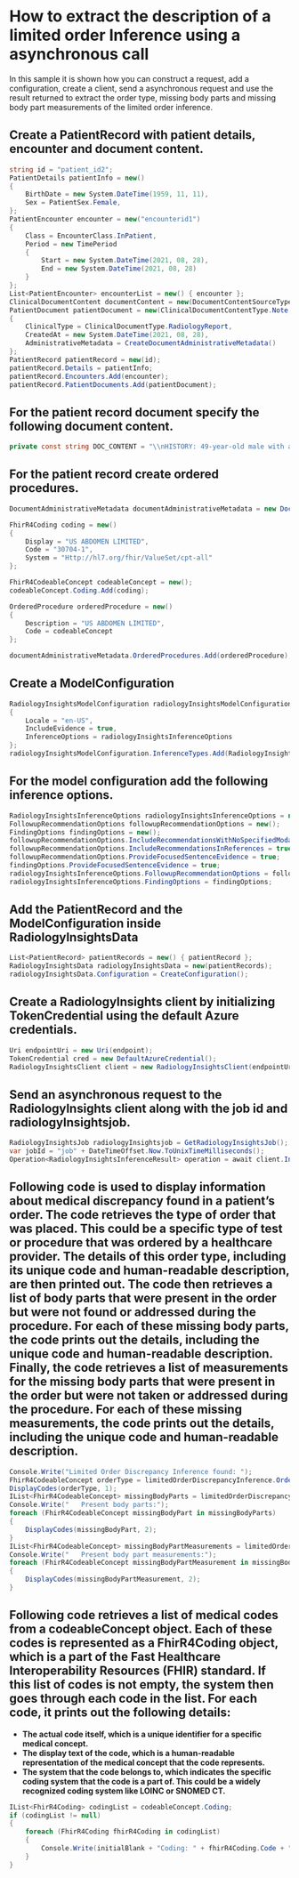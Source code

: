 # How to extract the description of a limited order Inference using a asynchronous call

In this sample it is shown how you can construct a request, add a configuration, create a client, send a asynchronous request and use the result returned to extract the order type, missing body parts and missing body part measurements of the limited order inference.

## Create a PatientRecord with patient details, encounter and document content.

```C# Snippet:Limited_Order_Async_Tests_Samples_CreatePatientRecord
string id = "patient_id2";
PatientDetails patientInfo = new()
{
    BirthDate = new System.DateTime(1959, 11, 11),
    Sex = PatientSex.Female,
};
PatientEncounter encounter = new("encounterid1")
{
    Class = EncounterClass.InPatient,
    Period = new TimePeriod
    {
        Start = new System.DateTime(2021, 08, 28),
        End = new System.DateTime(2021, 08, 28)
    }
};
List<PatientEncounter> encounterList = new() { encounter };
ClinicalDocumentContent documentContent = new(DocumentContentSourceType.Inline, DOC_CONTENT);
PatientDocument patientDocument = new(ClinicalDocumentContentType.Note, "doc2", documentContent)
{
    ClinicalType = ClinicalDocumentType.RadiologyReport,
    CreatedAt = new System.DateTime(2021, 08, 28),
    AdministrativeMetadata = CreateDocumentAdministrativeMetadata()
};
PatientRecord patientRecord = new(id);
patientRecord.Details = patientInfo;
patientRecord.Encounters.Add(encounter);
patientRecord.PatientDocuments.Add(patientDocument);
```

## For the patient record document specify the following document content.
```C# Snippet:Limited_Order_Async_Tests_Samples_Doc_Content
private const string DOC_CONTENT = "\\nHISTORY: 49-year-old male with a history of tuberous sclerosis presenting with epigastric pain and diffuse tenderness. The patient was found to have pericholecystic haziness on CT; evaluation for acute cholecystitis.\\n\\nTECHNIQUE: Ultrasound evaluation of the abdomen was performed. Comparison is made to the prior abdominal ultrasound (2004) and to the enhanced CT of the abdomen and pelvis (2014).\\n\\nFINDINGS:\\n\\nThe liver is elongated, measuring 19.3 cm craniocaudally, and is homogeneous in echotexture without evidence of focal mass lesion. The liver contour is smooth on high resolution images. There is no appreciable intra- or extrahepatic biliary ductal dilatation, with the visualized extrahepatic bile duct measuring up to 6 mm. There are multiple shadowing gallstones, including within the gallbladder neck, which do not appear particularly mobile. In addition, there is thickening of the gallbladder wall up to approximately 7 mm with probable mild mural edema. There is no pericholecystic fluid. No sonographic Murphy's sign was elicited; however the patient reportedly received pain medications in the emergency department.\\n\\nThe pancreatic head, body and visualized portions of the tail are unremarkable. The spleen is normal in size, measuring 9.9 cm in length.\\n\\nThe kidneys are normal in size. The right kidney measures 11.5 x 5.2 x 4.3 cm and the left kidney measuring 11.8 x 5.3 x 5.1 cm. There are again multiple bilateral echogenic renal masses consistent with angiomyolipomas, in keeping with the patient's history of tuberous sclerosis. The largest echogenic mass on the right is located in the upper pole and measures 1.2 x 1.3 x 1.3 cm. The largest echogenic mass on the left is located within the renal sinus and measures approximately 2.6 x 2.7 x 4.6 cm. Additional indeterminate renal lesions are present bilaterally and are better characterized on CT. There is no hydronephrosis.\\n\\nNo ascites is identified within the upper abdomen.\\n\\nThe visualized portions of the upper abdominal aorta and IVC are normal in caliber.\\n\\nIMPRESSION:\\n\\n1. Numerous gallstones associated with gallbladder wall thickening and probable gallbladder mural edema, highly suspicious for acute cholecystitis in this patient presenting with epigastric pain and pericholecystic hazy density identified on CT. Although no sonographic Murphy sign was elicited, evaluation is limited secondary to reported prior administration of pain medication. Thus, clinical correlation is required. No evidence of biliary ductal dilation.\\n\\n2. There are again multiple bilateral echogenic renal masses consistent with angiomyolipomas, in keeping with the patient's history of tuberous sclerosis. Additional indeterminate renal lesions are present bilaterally and are better characterized on CT and MR.\\n\\nThese findings were discussed with Dr. Doe at 5:05 p.m. on 1/1/15.";
```

## For the patient record create ordered procedures.
```C# Snippet:Limited_Order_Async_Tests_Samples_CreateDocumentAdministrativeMetadata
DocumentAdministrativeMetadata documentAdministrativeMetadata = new DocumentAdministrativeMetadata();

FhirR4Coding coding = new()
{
    Display = "US ABDOMEN LIMITED",
    Code = "30704-1",
    System = "Http://hl7.org/fhir/ValueSet/cpt-all"
};

FhirR4CodeableConcept codeableConcept = new();
codeableConcept.Coding.Add(coding);

OrderedProcedure orderedProcedure = new()
{
    Description = "US ABDOMEN LIMITED",
    Code = codeableConcept
};

documentAdministrativeMetadata.OrderedProcedures.Add(orderedProcedure);
```

## Create a ModelConfiguration

```C# Snippet:Limited_Order_Async_Tests_Samples_CreateModelConfiguration
RadiologyInsightsModelConfiguration radiologyInsightsModelConfiguration = new()
{
    Locale = "en-US",
    IncludeEvidence = true,
    InferenceOptions = radiologyInsightsInferenceOptions
};
radiologyInsightsModelConfiguration.InferenceTypes.Add(RadiologyInsightsInferenceType.LimitedOrderDiscrepancy);
```

## For the model configuration add the following inference options.
```C# Snippet:Limited_Order_Async_Tests_Samples_CreateRadiologyInsightsInferenceOptions
RadiologyInsightsInferenceOptions radiologyInsightsInferenceOptions = new();
FollowupRecommendationOptions followupRecommendationOptions = new();
FindingOptions findingOptions = new();
followupRecommendationOptions.IncludeRecommendationsWithNoSpecifiedModality = true;
followupRecommendationOptions.IncludeRecommendationsInReferences = true;
followupRecommendationOptions.ProvideFocusedSentenceEvidence = true;
findingOptions.ProvideFocusedSentenceEvidence = true;
radiologyInsightsInferenceOptions.FollowupRecommendationOptions = followupRecommendationOptions;
radiologyInsightsInferenceOptions.FindingOptions = findingOptions;
```

## Add the PatientRecord and the ModelConfiguration inside RadiologyInsightsData

```C# Snippet:Limited_Order_Async_Tests_Samples_AddRecordAndConfiguration
List<PatientRecord> patientRecords = new() { patientRecord };
RadiologyInsightsData radiologyInsightsData = new(patientRecords);
radiologyInsightsData.Configuration = CreateConfiguration();
```

## Create a RadiologyInsights client by initializing TokenCredential using the default Azure credentials.

```C# Snippet:Limited_Order_Async_Tests_Samples_CreateClient
Uri endpointUri = new Uri(endpoint);
TokenCredential cred = new DefaultAzureCredential();
RadiologyInsightsClient client = new RadiologyInsightsClient(endpointUri, cred);
```

## Send an asynchronous request to the RadiologyInsights client along with the job id and radiologyInsightsjob.

```C# Snippet:Limited_Order_Async_Tests_Samples_synccall
RadiologyInsightsJob radiologyInsightsjob = GetRadiologyInsightsJob();
var jobId = "job" + DateTimeOffset.Now.ToUnixTimeMilliseconds();
Operation<RadiologyInsightsInferenceResult> operation = await client.InferRadiologyInsightsAsync(WaitUntil.Completed, jobId, radiologyInsightsjob);
```

## Following code is used to display information about medical discrepancy found in a patient’s order. The code retrieves the type of order that was placed. This could be a specific type of test or procedure that was ordered by a healthcare provider. The details of this order type, including its unique code and human-readable description, are then printed out. The code then retrieves a list of body parts that were present in the order but were not found or addressed during the procedure. For each of these missing body parts, the code prints out the details, including the unique code and human-readable description. Finally, the code retrieves a list of measurements for the missing body parts that were present in the order but were not taken or addressed during the procedure. For each of these missing measurements, the code prints out the details, including the unique code and human-readable description.

```C# Snippet:Limited_Order_Async_Tests_Samples_LimitedOrderDiscrepancyInference
Console.Write("Limited Order Discrepancy Inference found: ");
FhirR4CodeableConcept orderType = limitedOrderDiscrepancyInference.OrderType;
DisplayCodes(orderType, 1);
IList<FhirR4CodeableConcept> missingBodyParts = limitedOrderDiscrepancyInference.PresentBodyParts;
Console.Write("   Present body parts:");
foreach (FhirR4CodeableConcept missingBodyPart in missingBodyParts)
{
    DisplayCodes(missingBodyPart, 2);
}
IList<FhirR4CodeableConcept> missingBodyPartMeasurements = limitedOrderDiscrepancyInference.PresentBodyPartMeasurements;
Console.Write("   Present body part measurements:");
foreach (FhirR4CodeableConcept missingBodyPartMeasurement in missingBodyPartMeasurements)
{
    DisplayCodes(missingBodyPartMeasurement, 2);
}
```

## Following code retrieves a list of medical codes from a codeableConcept object. Each of these codes is represented as a FhirR4Coding object, which is a part of the Fast Healthcare Interoperability Resources (FHIR) standard. If this list of codes is not empty, the system then goes through each code in the list. For each code, it prints out the following details:
- **The actual code itself, which is a unique identifier for a specific medical concept.**
- **The display text of the code, which is a human-readable representation of the medical concept that the code represents.**
- **The system that the code belongs to, which indicates the specific coding system that the code is a part of. This could be a widely recognized coding system like LOINC or SNOMED CT.**

```C# Snippet:Limited_Order_Async_Tests_Samples_DisplayCodes
IList<FhirR4Coding> codingList = codeableConcept.Coding;
if (codingList != null)
{
    foreach (FhirR4Coding fhirR4Coding in codingList)
    {
        Console.Write(initialBlank + "Coding: " + fhirR4Coding.Code + ", " + fhirR4Coding.Display + " (" + fhirR4Coding.System + ")");
    }
}
```
